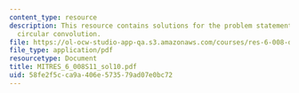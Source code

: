 ```yaml
---
content_type: resource
description: This resource contains solutions for the problem statements related to
  circular convolution.
file: https://ol-ocw-studio-app-qa.s3.amazonaws.com/courses/res-6-008-digital-signal-processing-spring-2011/58fe2f5cca9a406e573579ad07e0bc72_MITRES_6_008S11_sol10.pdf
file_type: application/pdf
resourcetype: Document
title: MITRES_6_008S11_sol10.pdf
uid: 58fe2f5c-ca9a-406e-5735-79ad07e0bc72
---
```

